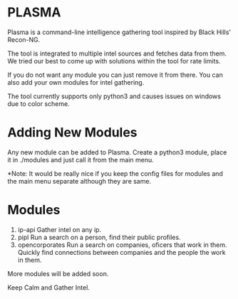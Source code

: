 # PLASMA

Plasma is a command-line intelligence gathering tool inspired by Black Hills' Recon-NG.

The tool is integrated to multiple intel sources and fetches data from them. We tried our best to come up with solutions within the tool for rate limits.

If you do not want any module you can just remove it from there. You can also add your own modules for intel gathering.

The tool currently supports only python3 and causes issues on windows due to color scheme.

# Adding New Modules

Any new module can be added to Plasma. Create a python3 module, place it in ./modules and just call it from the main menu.

*Note: It would be really nice if you keep the config files for modules and the main menu separate although they are same.

# Modules

1) ip-api                       Gather intel on any ip.
2) pipl                         Run a search on a person, find their public profiles.
3) opencorporates               Run a search on companies, oficers that work in them. Quickly find                                                             connections between companies and the people the work in them.

More modules will be added soon.

Keep Calm and Gather Intel.
